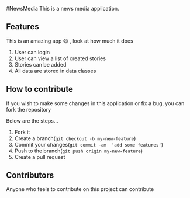 #NewsMedia
This is a news media application.

## Features

This is an amazing app :smile: , look at how much it does
  1. User can login
  2. User can view a list of created stories
  3. Stories can be added
  4. All data are stored in data classes

## How to contribute
If you wish to make some changes in this application or fix a bug, you can fork the repository

Below are the steps...
 1. Fork it
 2. Create a branch(`git checkout -b my-new-feature`)
 3. Commit your changes(`git commit -am  'add some features'`)
 4. Push to the branch(`git push origin my-new-feature`)
 5. Create a pull request

## Contributors
Anyone who feels to contribute on this project can contribute
